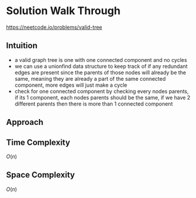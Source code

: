 # Solution Walk Through
https://neetcode.io/problems/valid-tree

## Intuition
- a valid graph tree is one with one connected component and no cycles
- we can use a unionfind data structure to keep track of if any redundant edges are present since the parents of those nodes will already be the same, meaning they are already a part of the same connected component, more edges will just make a cycle
- check for one connected component by checking every nodes parents, if its 1 component, each nodes parents should be the same, if we have 2 different parents then there is more than 1 connected component

## Approach

## Time Complexity
$O(n)$

## Space Complexity
$O(n)$



